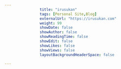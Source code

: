 ---
                title: "irusukan"
                tags: [Personal Site,Blog]
                externalUrl: "https://irusukan.com"
                weight: 99
                showDate: false
                showAuthor: false
                showReadingTime: false
                showEdit: false
                showLikes: false
                showViews: false
                layoutBackgroundHeaderSpace: false
                ---

